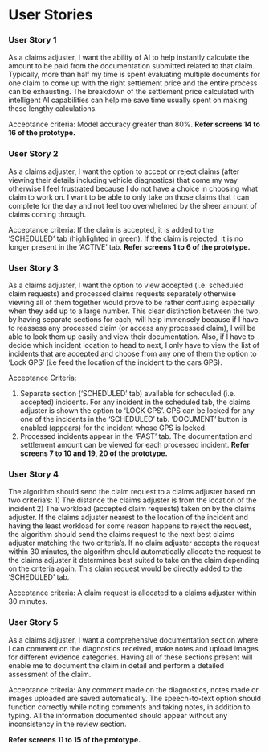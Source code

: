 # User Stories

### User Story 1

As a claims adjuster, I want the ability of AI to help instantly calculate the amount to be paid from the documentation submitted related to that claim. Typically, more than half my time is spent evaluating multiple documents for one claim to come up with the right settlement price and the entire process can be exhausting. The breakdown of the settlement price calculated with intelligent AI capabilities can help me save time usually spent on making these lengthy calculations.

Acceptance criteria: Model accuracy greater than 80%.
**Refer screens 14 to 16 of the prototype.**

### User Story 2

As a claims adjuster, I want the option to accept or reject claims (after viewing their details including vehicle diagnostics) that come my way otherwise I feel frustrated because I do not have a choice in choosing what claim to work on. I want to be able to only take on those claims that I can complete for the day and not feel too overwhelmed by the sheer amount of claims coming through.

Acceptance criteria: If the claim is accepted, it is added to the ‘SCHEDULED’ tab (highlighted in green). If the claim is rejected, it is no longer present in the ‘ACTIVE’ tab.
**Refer screens 1 to 6 of the prototype.**

### User Story 3

As a claims adjuster, I want the option to view accepted (i.e. scheduled claim requests) and processed claims requests separately otherwise viewing all of them together would prove to be rather confusing especially when they add up to a large number. This clear distinction between the two, by having separate sections for each, will help immensely because if I have to reassess any processed claim (or access any processed claim), I will be able to look them up easily and view their documentation. Also, if I have to decide which incident location to head to next, I only have to view the list of incidents that are accepted and choose from any one of them the option to ‘Lock GPS’ (i.e feed the location of the incident to the cars GPS).

Acceptance Criteria: 
1. Separate section (‘SCHEDULED’ tab) available for scheduled (i.e. accepted) incidents. For any incident in the scheduled tab, the claims adjuster is shown the option to ‘LOCK GPS’. GPS can be locked for any one of the incidents in the ‘SCHEDULED’ tab. ‘DOCUMENT’ button is enabled (appears) for the incident whose GPS is locked. 
2. Processed incidents appear in the ‘PAST’ tab. The documentation and settlement amount can be viewed for each processed incident.
**Refer screens 7 to 10 and 19, 20 of the prototype.**

### User Story 4

The algorithm should send the claim request to a claims adjuster based on two criteria’s: 1) The distance the claims adjuster is from the location of the incident 2) The workload (accepted claim requests) taken on by the claims adjuster. If the claims adjuster nearest to the location of the incident and having the least workload for some reason happens to reject the request, the algorithm should send the claims request to the next best claims adjuster matching the two criteria’s. If no claim adjuster accepts the request within 30 minutes, the algorithm should automatically allocate the request to the claims adjuster it determines best suited to take on the claim depending on the criteria again. This claim request would be directly added to the ‘SCHEDULED’ tab.

Acceptance criteria: A claim request is allocated to a claims adjuster within 30 minutes.

### User Story 5

As a claims adjuster, I want a comprehensive documentation section where I can comment on the diagnostics received, make notes and upload images for different evidence categories. Having all of these sections present will enable me to document the claim in detail and perform a detailed assessment of the claim.

Acceptance criteria: Any comment made on the diagnostics, notes made or images uploaded are saved automatically. The speech-to-text option should function correctly while noting comments and taking notes, in addition to typing. All the information documented should appear without any inconsistency in the review section.

**Refer screens 11 to 15 of the prototype.**
